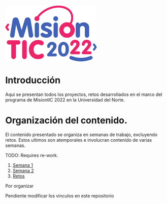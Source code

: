 ![Logo](images/Logo.png)

# Introducción 

Aqui se presentan todos los proyectos, retos desarrollados en el marco del programa de MisiontIC 2022 en la Universidad del Norte. 

# Organización del contenido.

El contenido presentado se organiza en semanas de trabajo, excluyendo retos. Estos ultimos son atemporales e involucran contenido de varias semanas.

TODO: Requires re-work.

1. [Semana 1](MisionTIC2022/tree/main/Semana%201)
2. [Semana 2](MisionTIC2022/tree/main/Semana%202)
3. [Retos](MisionTIC2022/tree/main/Retos) 

Por organizar

Pendiente modificar los vinculos en este repositorio